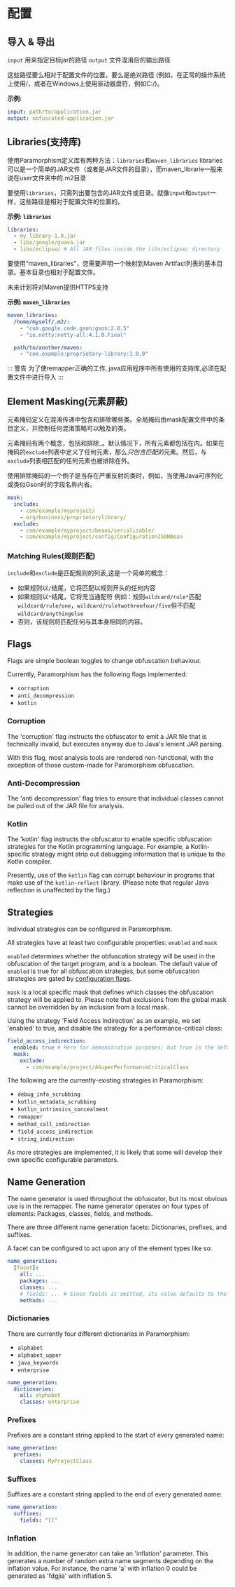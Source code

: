 # 配置

## 导入 & 导出

`input` 用来指定目标jar的路径 `output` 文件混淆后的输出路径

这些路径要么相对于配置文件的位置，要么是绝对路径 (例如，在正常的操作系统上使用/，或者在Windows上使用驱动器盘符，例如C:/)。

**示例:**

```yml
input: path/to/application.jar
output: obfuscated-application.jar
```

## Libraries(支持库)

使用Paramorphism定义库有两种方法：`libraries`和`maven_libraries`  libraries可以是一个简单的JAR文件（或者是JAR文件的目录），而maven_librarie一般来说在user文件夹中的.m2目录

要使用`libraries`，只需列出要包含的JAR文件或目录。就像`input`和`output`一样，这些路径是相对于配置文件的位置的。

**示例: `libraries`**

```yml
libraries:
  - my_library-1.0.jar
  - libs/google/guava.jar
  - libs/eclipse/ # All JAR files inside the libs/eclipse/ directory
```

要使用“maven_libraries”，您需要声明一个映射到Maven Artifact列表的基本目录。基本目录也相对于配置文件。

未来计划将对Maven提供HTTPS支持

**示例: `maven_libraries`**

```yml
maven_libraries:
  /home/myself/.m2/:
    - "com.google.code.gson:gson:2.8.5"
    - "io.netty:netty-all:4.1.0.Final"

  path/to/another/maven:
    - "com.example:proprietary-library:1.0.0"
```

::: 警告
为了使remapper正确的工作, java应用程序中所有使用的支持库,必须在配置文件中进行导入
:::

## Element Masking(元素屏蔽)

元素掩码定义在混淆传递中包含和排除哪些类。全局掩码由mask配置文件中的条目定义，并控制任何混淆策略可以触及的类。

元素掩码有两个概念，包括和排除_。默认情况下，所有元素都包括在内。如果在掩码的`exclude`列表中定义了任何元素，那么*只包含匹配的*元素。然后，与`exclude`列表相匹配的任何元素也被排除在外。

使用排除掩码的一个例子是当存在严重反射的类时，例如，当使用Java可序列化或类似Gson时的字段名称内省。

```yml
mask:
  include:
    - com/example/myproject/
    - org/business/proprietarylibrary/
  exclude:
    - com/example/myproject/beans/serializable/
    - com/example/myproject/config/ConfigurationJSONBean
```

### Matching Rules(规则匹配)

`include`和`exclude`是匹配规则的列表,这是一个简单的概念：

- 如果规则以`/`结尾，它将匹配以规则开头的任何内容
- 如果规则以`*`结尾，它将充当通配符 例如：规则`wildcard/rule*`匹配`wildcard/rule/one`，`wildcard/ruletwothreefour/five`但不匹配`wildcard/anythingelse`
- 否则，该规则将匹配任何与其本身相同的内容。

## Flags

Flags are simple boolean toggles to change obfuscation behaviour.

Currently, Paramorphism has the following flags implemented:

- `corruption`
- `anti_decompression`
- `kotlin`

### Corruption

The 'corruption' flag instructs the obfuscator to emit a JAR file that is technically invalid, but executes anyway due to Java's lenient JAR parsing.

With this flag, most analysis tools are rendered non-functional, with the exception of those custom-made for Paramorphism obfuscation.

### Anti-Decompression

The 'anti decompression' flag tries to ensure that individual classes cannot be pulled out of the JAR file for analysis.

### Kotlin

The 'kotlin' flag instructs the obfuscator to enable specific obfuscation strategies for the Kotlin programming language. For example, a Kotlin-specific strategy might strip out debugging information that is unique to the Kotlin compiler.

Presently, use of the `kotlin` flag can corrupt behaviour in programs that make use of the `kotlin-reflect` library. (Please note that regular Java reflection is unaffected by the flag.)

## Strategies

Individual strategies can be configured in Paramorphism.

All strategies have at least two configurable properties: `enabled` and `mask`

`enabled` determines whether the obfuscation strategy will be used in the obfuscation of the target program, and is a boolean. The default value of `enabled` is true for all obfuscation strategies, but some obfuscation strategies are gated by [configuration flags](#flags).

`mask` is a local specific mask that defines which classes the obfuscation strategy will be applied to. Please note that exclusions from the global mask cannot be overridden by an inclusion from a local mask.

Using the strategy 'Field Access Indirection' as an example, we set 'enabled' to true, and disable the strategy for a performance-critical class:

```yml
field_access_indirection:
  enabled: true # Here for demonstration purposes; but true is the default
  mask:
    exclude:
      - com/example/project/ASuperPerformanceCriticalClass
```

The following are the currently-existing strategies in Paramorphism:

- `debug_info_scrubbing`
- `kotlin_metadata_scrubbing`
- `kotlin_intrinsics_concealment`
- `remapper`
- `method_call_indirection`
- `field_access_indirection`
- `string_indirection`

As more strategies are implemented, it is likely that some will develop their own specific configurable parameters.

## Name Generation

The name generator is used throughout the obfuscator, but its most obvious use is in the remapper. The name generator operates on four types of elements: Packages, classes, fields, and methods.

There are three different name generation facets: Dictionaries, prefixes, and suffixes.

A facet can be configured to act upon any of the element types like so:

```yml
name_generation:
  [facet]:
    all: ...
    packages: ...
    classes: ...
    # fields: ... # Since fields is omitted, its value defaults to the value of 'all'
    methods: ...
```

### Dictionaries

There are currently four different dictionaries in Paramorphism:

- `alphabet`
- `alphabet_upper`
- `java_keywords`
- `enterprise`

```yml
name_generation:
  dictionaries:
    all: alphabet
    classes: enterprise
```

### Prefixes

Prefixes are a constant string applied to the start of every generated name:

```yml
name_generation:
  prefixes:
    classes: MyProjectClass
```

### Suffixes

Suffixes are a constant string applied to the end of every generated name:

```yml
name_generation:
  suffixes:
    fields: "[]"
```

### Inflation

In addition, the name generator can take an 'inflation' parameter. This generates a number of random extra name segments depending on the inflation value. For instance, the name 'a' with inflation 0 could be generated as 'fdgjia' with inflation 5.
